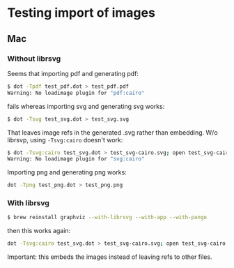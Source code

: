 # Testing import of images

## Mac

### Without librsvg

Seems that importing pdf and generating pdf:

```bash
$ dot -Tpdf test_pdf.dot > test_pdf.pdf
Warning: No loadimage plugin for "pdf:cairo"
```

fails whereas importing svg and generating svg works:

```bash
$ dot -Tsvg test_svg.dot > test_svg.svg
```

That leaves image refs in the generated .svg rather than embedding. W/o librsvp, using `-Tsvg:cairo` doesn't work:

```bash
$ dot -Tsvg:cairo test_svg.dot > test_svg-cairo.svg; open test_svg-cairo.svg
Warning: No loadimage plugin for "svg:cairo"
```

Importing png and generating png works:

```bash
dot -Tpng test_png.dot > test_png.png
```

### With librsvg

```bash
$ brew reinstall graphviz --with-librsvg --with-app --with-pango
```

then this works again:

```bash
dot -Tsvg:cairo test_svg.dot > test_svg-cairo.svg; open test_svg-cairo.svg
```

Important: this embeds the images instead of leaving refs to other files.
